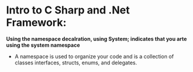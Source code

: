 # Intro to C Sharp and .Net Framework:

**Using the namespace decalration, using System; indicates that you arte using the system namespace**
- A namespace is used to organize your code and is a collection of classes interfaces, structs, enums, and delegates.
